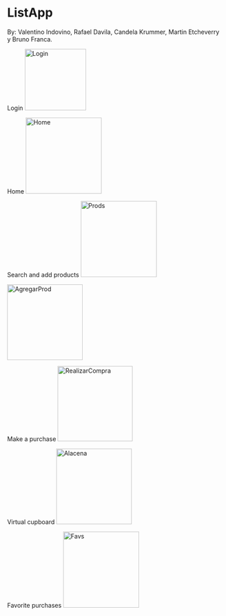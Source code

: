 # ListApp
By: Valentino Indovino, Rafael Davila, Candela Krummer, Martin Etcheverry y Bruno Franca.

Login
<img width="142" alt="Login" src="https://user-images.githubusercontent.com/88804889/211888536-a12cbae2-f7d3-4c72-95f2-ca92d9eedc24.png">

Home
<img width="176" alt="Home" src="https://user-images.githubusercontent.com/88804889/211888530-db89c5d2-13f9-4a90-b50e-5383197f1ce6.png">

Search and add products
<img width="176" alt="Prods" src="https://user-images.githubusercontent.com/88804889/211888542-8929d3c7-532c-4db6-bd2f-de045a2d274e.png">

<img width="175" alt="AgregarProd" src="https://user-images.githubusercontent.com/88804889/211888545-20b27ce7-f0e6-4a4a-a9ea-ce42c4a205bb.png">

Make a purchase
<img width="174" alt="RealizarCompra" src="https://user-images.githubusercontent.com/88804889/211888544-7e3d764f-cd62-4a8f-bbf2-a47d7b0104cf.png">

Virtual cupboard
<img width="175" alt="Alacena" src="https://user-images.githubusercontent.com/88804889/211888550-0b829b11-70d0-486d-a16b-12fcbf788518.png">

Favorite purchases
<img width="176" alt="Favs" src="https://user-images.githubusercontent.com/88804889/211888552-3cfde900-a73a-481a-b301-5f6f8dd37352.png">

